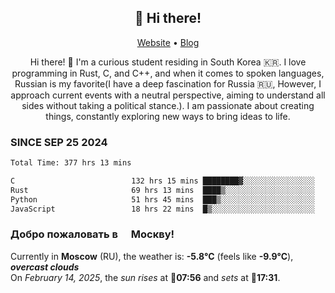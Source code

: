 <h2 align="center">👋 Hi there!</h2>
<p align="center">
  <a href="https://urdekcah.ru">Website</a> •
  <a href="https://urdekcah.blog">Blog</a>
</p>

<p align="center">
  Hi there! 👋 I'm a curious student residing in South Korea 🇰🇷. I love programming in Rust, C, and C++, and when it comes to spoken languages, Russian is my favorite(I have a deep fascination for Russia 🇷🇺, However, I approach current events with a neutral perspective, aiming to understand all sides without taking a political stance.). I am passionate about creating things, constantly exploring new ways to bring ideas to life.
</p>

### SINCE SEP 25 2024
<!--START_SECTION:waka-->
<!--LAST_WAKA_UPDATE:2025-02-14 18:28:02-->
```txt
Total Time: 377 hrs 13 mins

C                          132 hrs 15 mins ████████▓░░░░░░░░░░░░░░░░   34.12 %
Rust                       69 hrs 13 mins  ████▒░░░░░░░░░░░░░░░░░░░░   17.86 %
Python                     51 hrs 45 mins  ███▒░░░░░░░░░░░░░░░░░░░░░   13.35 %
JavaScript                 18 hrs 22 mins  █▒░░░░░░░░░░░░░░░░░░░░░░░   04.74 %
```
<!--END_SECTION:waka-->

<h3>Добро пожаловать в <img src="https://cdn-icons-png.flaticon.com/512/197/197408.png" width="13"/> Москву!</h3>

<!--START_SECTION:weather:moscow-->
<!--LAST_WEATHER_UPDATE:2025-02-14 18:28:01-->
Currently in **Moscow** (RU), the weather is: **-5.8°C** (feels like **-9.9°C**), ***overcast clouds***<br/>
On *February 14, 2025*, the *sun rises* at 🌅**07:56** and *sets* at 🌇**17:31**.
<!--END_SECTION:weather-->

